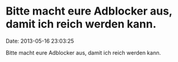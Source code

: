 Bitte macht eure Adblocker aus, damit ich reich werden kann.
============================================================

Date: 2013-05-16 23:03:25

Bitte macht eure Adblocker aus, damit ich reich werden kann.
